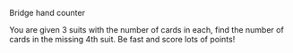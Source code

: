 Bridge hand counter

You are given 3 suits with the number of cards in each, find the number of cards in the missing 4th suit. Be fast and score lots of points!
